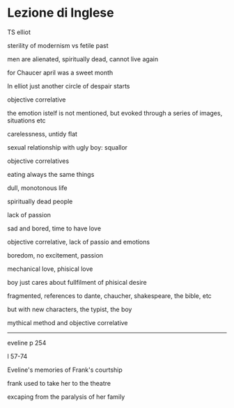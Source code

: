 # Lezione di Inglese

TS elliot

sterility of modernism vs fetile past

men are alienated, spiritually dead, cannot live again

for Chaucer april was a sweet month




In elliot just another circle of despair starts


objective correlative


the emotion istelf is not mentioned, but evoked through a series of images, situations etc


carelessness, untidy flat

sexual relationship with ugly boy: squallor


objective correlatives

eating always the same things

dull, monotonous life

spiritually dead people

lack of passion

sad and bored, time to have love

objective correlative, lack of passio and emotions

boredom, no excitement, passion

mechanical love, phisical love

boy just cares about fullfilment of phisical desire

fragmented, references to dante, chaucher, shakespeare, the bible, etc

but with new characters, the typist, the boy


mythical method and objective correlative

---


eveline p 254


l 57-74 

Eveline's memories of Frank's courtship


frank used to take her to the theatre

excaping from the paralysis of her family
<!--stackedit_data:
eyJoaXN0b3J5IjpbNTI5OTkwMzg5LDQ5MzcyOTQyNF19
-->